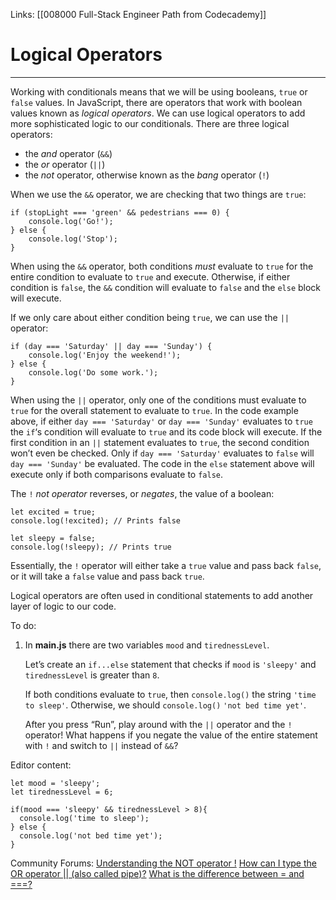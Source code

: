 Links:  [[008000 Full-Stack Engineer Path from Codecademy]]
# Logical Operators
---
Working with conditionals means that we will be using booleans, `true` or `false` values. In JavaScript, there are operators that work with boolean values known as _logical operators_. We can use logical operators to add more sophisticated logic to our conditionals. There are three logical operators:

-   the _and_ operator (`&&`)
-   the _or_ operator (`||`)
-   the _not_ operator, otherwise known as the _bang_ operator (`!`)

When we use the `&&` operator, we are checking that two things are `true`:

	if (stopLight === 'green' && pedestrians === 0) {
		console.log('Go!');
	} else {
		console.log('Stop');
	}

When using the `&&` operator, both conditions _must_ evaluate to `true` for the entire condition to evaluate to `true` and execute. Otherwise, if either condition is `false`, the `&&` condition will evaluate to `false` and the `else` block will execute.

If we only care about either condition being `true`, we can use the `||` operator:

```
if (day === 'Saturday' || day === 'Sunday') {
	console.log('Enjoy the weekend!');
} else {
	console.log('Do some work.');
}
```

When using the `||` operator, only one of the conditions must evaluate to `true` for the overall statement to evaluate to `true`. In the code example above, if either `day === 'Saturday'` or `day === 'Sunday'` evaluates to `true` the `if`‘s condition will evaluate to `true` and its code block will execute. If the first condition in an `||` statement evaluates to `true`, the second condition won’t even be checked. Only if `day === 'Saturday'` evaluates to `false` will `day === 'Sunday'` be evaluated. The code in the `else` statement above will execute only if both comparisons evaluate to `false`.

The `!` _not operator_ reverses, or _negates_, the value of a boolean:

```
let excited = true;
console.log(!excited); // Prints false 

let sleepy = false;
console.log(!sleepy); // Prints true
```

Essentially, the `!` operator will either take a `true` value and pass back `false`, or it will take a `false` value and pass back `true`.

Logical operators are often used in conditional statements to add another layer of logic to our code.

To do:
1. In **main.js** there are two variables `mood` and `tirednessLevel`.
	
	Let’s create an `if...else` statement that checks if `mood` is `'sleepy'` and `tirednessLevel` is greater than `8`.
	
	If both conditions evaluate to `true`, then `console.log()` the string `'time to sleep'`. Otherwise, we should `console.log()` `'not bed time yet'`.
	
	After you press “Run”, play around with the `||` operator and the `!` operator! What happens if you negate the value of the entire statement with `!` and switch to `||` instead of `&&`?

Editor content:

	let mood = 'sleepy';
	let tirednessLevel = 6;

	if(mood === 'sleepy' && tirednessLevel > 8){
	  console.log('time to sleep');
	} else {
	  console.log('not bed time yet');
	}

Community Forums:
[Understanding the NOT operator !](https://discuss.codecademy.com/t/understanding-the-not-operator/435842)
[How can I type the OR operator || (also called pipe)?](https://discuss.codecademy.com/t/how-can-i-type-the-or-operator-also-called-pipe/435837)
[What is the difference between = and ===?](https://discuss.codecademy.com/t/what-is-the-difference-between-and/435849)